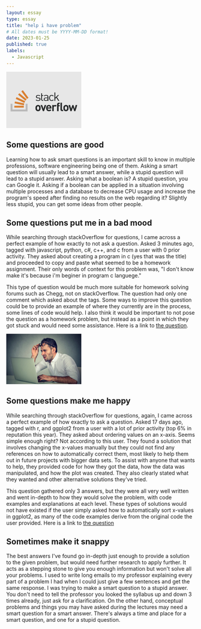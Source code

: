 ```yaml
---
layout: essay
type: essay
title: "help i have problem"
# All dates must be YYYY-MM-DD format!
date: 2023-01-25
published: true
labels:
  - Javascript
---
```


<img width="200px" class="rounded float-start pe-4" src="../img/essays/stackoverflow-1.png">

## Some questions are good

Learning how to ask smart questions is an important skill to know in multiple professions, software engineering being one of them. Asking a smart question will usually lead to a smart answer, while a stupid question will lead to a stupid answer. Asking what a boolean is? A stupid question, you can Google it. Asking if a boolean can be applied in a situation involving multiple processes and a database to decrease CPU usage and increase the program's speed after finding no results on the web regarding it? Slightly less stupid, you can get some ideas from other people.

## Some questions put me in a bad mood

While searching through stackOverflow for questions, I came across a perfect example of how exactly to not ask a question. Asked 3 minutes ago, tagged with javascript, python, c#, c++, and c from a user with 0 prior activity. They asked about creating a program in c (yes that was the title) and proceeded to copy and paste what seemed to be a homework assignment. Their only words of context for this problem was, "I don't know make it's because i'm beginer in program c languege."

This type of question would be much more suitable for homework solving forums such as Chegg, not on stackOverflow. The question had only one comment which asked about the tags. Some ways to improve this question could be to provide an example of where they currently are in the process, some lines of code would help. I also think it would be important to not pose the question as a homework problem, but instead as a point in which they got stuck and would need some assistance. Here is a link to [the question](https://stackoverflow.com/questions/75240738/create-a-program-in-c).

<img width="200px" class="rounded float-start pe-4" src="../img/essays/confused_man.jpg">

## Some questions make me happy

While searching through stackOverflow for questions, again, I came across a perfect example of how exactly to ask a question. Asked 17 days ago, tagged with r, and ggplot2 from a user with a lot of prior activity (top 6% in reputation this year). They asked about ordering values on an x-axis. Seems simple enough right? Not according to this user. They found a solution that involves changing the x-values manually but they could not find any references on how to automatically correct them, most likely to help them out in future projects with bigger data sets. To assist with anyone that wants to help, they provided code for how they got the data, how the data was manipulated, and how the plot was created. They also clearly stated what they wanted and other alternative solutions they've tried.

This question gathered only 3 answers, but they were all very well written and went in-depth to how they would solve the problem, with code examples and explanations at each level. These types of solutions would not have existed if the user simply asked how to automatically sort x-values in ggplot2, as many of the code examples derive from the original code the user provided. Here is a link to [the question](https://stackoverflow.com/questions/75045560/binning-continuous-data-and-keep-correct-order-automatically-organizing-axis-l)

## Sometimes make it snappy

The best answers I've found go in-depth just enough to provide a solution to the given problem, but would need further research to apply further. It acts as a stepping stone to give you enough information but won't solve all your problems. I used to write long emails to my professor explaining every part of a problem I had when I could just give a few sentences and get the same response. I was trying to make a smart question to a stupid answer. You don't need to tell the professor you looked the syllabus up and down 3 times already, just ask for a clarification. On the other hand, conceptual problems and things you may have asked during the lectures may need a smart question for a smart answer. There's always a time and place for a smart question, and one for a stupid question.
